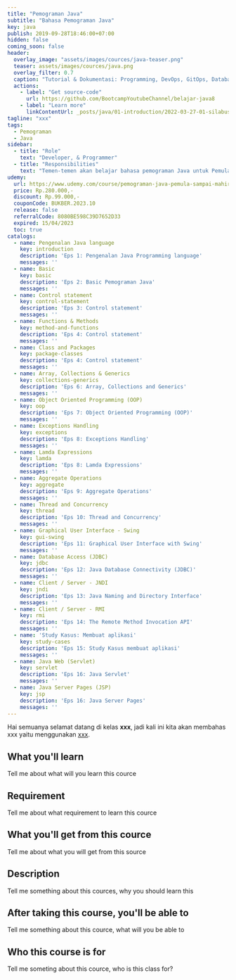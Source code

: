 ```yaml
---
title: "Pemograman Java"
subtitle: "Bahasa Pemograman Java"
key: java
publish: 2019-09-28T18:46:00+07:00
hidden: false
coming_soon: false
header:
  overlay_image: "assets/images/cources/java-teaser.png"
  teaser: assets/images/cources/java.png
  overlay_filter: 0.7
  caption: "Tutorial & Dokumentasi: Programming, DevOps, GitOps, Database, & Servers"
  actions:
    - label: "Get source-code"
      url: https://github.com/BootcampYoutubeChannel/belajar-java8
    - label: "Learn more"
      linkContentUrl: _posts/java/01-introduction/2022-03-27-01-silabus.markdown
tagline: "xxx"
tags:
  - Pemograman
  - Java
sidebar:
  - title: "Role"
    text: "Developer, & Programmer"
  - title: "Responsibilities"
    text: "Temen-temen akan belajar bahasa pemograman Java untuk Pemula sampai Mahir diantaranya, Basic Java, Konsep & Impl OOP, JDBC, Multithreads, Client/Server, Java Desktop, Java Web, etc"
udemy: 
  url: https://www.udemy.com/course/pemograman-java-pemula-sampai-mahir/
  price: Rp.280.000,-
  discount: Rp.99.000,-
  couponCode: BUKBER.2023.10
  release: false
  referralCode: 8080BE598C39D7652D33
  expired: 15/04/2023 
  toc: true
catalogs:
  - name: Pengenalan Java language
    key: introduction
    description: 'Eps 1: Pengenalan Java Programming language'
    messages: ''
  - name: Basic
    key: basic
    description: 'Eps 2: Basic Pemograman Java'
    messages: ''
  - name: Control statement
    key: control-statement
    description: 'Eps 3: Control statement'
    messages: ''
  - name: Functions & Methods
    key: method-and-functions
    description: 'Eps 4: Control statement'
    messages: ''
  - name: Class and Packages
    key: package-classes
    description: 'Eps 4: Control statement'
    messages: ''
  - name: Array, Collections & Generics
    key: collections-generics
    description: 'Eps 6: Array, Collections and Generics'
    messages: ''
  - name: Object Oriented Programming (OOP)
    key: oop
    description: 'Eps 7: Object Oriented Programming (OOP)'
    messages: ''
  - name: Exceptions Handling
    key: exceptions
    description: 'Eps 8: Exceptions Handling'
    messages: ''
  - name: Lamda Expressions
    key: lamda
    description: 'Eps 8: Lamda Expressions'
    messages: ''
  - name: Aggregate Operations
    key: aggregate
    description: 'Eps 9: Aggregate Operations'
    messages: ''
  - name: Thread and Concurrency
    key: thread
    description: 'Eps 10: Thread and Concurrency'
    messages: ''
  - name: Graphical User Interface - Swing
    key: gui-swing
    description: 'Eps 11: Graphical User Interface with Swing'
    messages: ''
  - name: Database Access (JDBC)
    key: jdbc
    description: 'Eps 12: Java Database Connectivity (JDBC)'
    messages: ''
  - name: Client / Server - JNDI
    key: jndi
    description: 'Eps 13: Java Naming and Directory Interface'
    messages: ''
  - name: Client / Server - RMI
    key: rmi
    description: 'Eps 14: The Remote Method Invocation API'
    messages: ''
  - name: 'Study Kasus: Membuat aplikasi'
    key: study-cases
    description: 'Eps 15: Study Kasus membuat aplikasi'
    messages: ''
  - name: Java Web (Servlet)
    key: servlet
    description: 'Eps 16: Java Servlet'
    messages: ''
  - name: Java Server Pages (JSP)
    key: jsp
    description: 'Eps 16: Java Server Pages'
    messages: ''
---
```


Hai semuanya selamat datang di kelas **xxx**, jadi kali ini kita akan membahas xxx yaitu menggunakan [xxx](link). 

<!--more-->

## What you'll learn

Tell me about what will you learn this cource

## Requirement

Tell me about what requirement to learn this cource

## What you'll get from this cource

Tell me about what you will get from this source

## Description

Tell me something about this cources, why you should learn this

## After taking this course, you'll be able to

Tell me something about this cource, what will you be able to

## Who this course is for

Tell me someting about this cource, who is this class for?